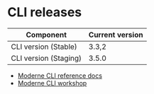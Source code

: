 # CLI releases

| Component             | Current version |
| --------------------- | --------------- |
| CLI version (Stable)  | 3.3,2           |
| CLI version (Staging) | 3.5.0           |

* [Moderne CLI reference docs](../user-documentation/moderne-cli/cli-reference.md)
* [Moderne CLI workshop](../user-documentation/workshops/moderne-cli-exercise.md)
